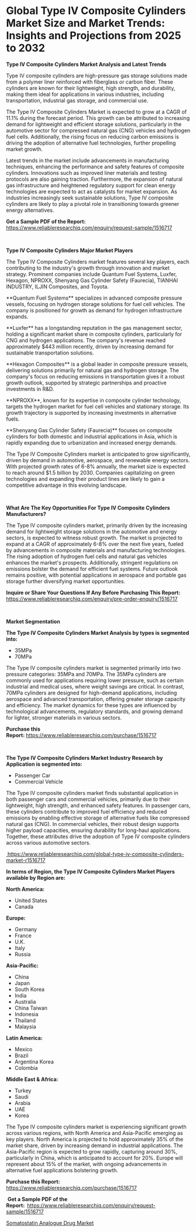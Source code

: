 <p><h1>Global Type IV Composite Cylinders Market Size and Market Trends: Insights and Projections from 2025 to 2032</h1></p><p><strong>Type IV Composite Cylinders Market Analysis and Latest Trends</strong></p>
<p><p>Type IV composite cylinders are high-pressure gas storage solutions made from a polymer liner reinforced with fiberglass or carbon fiber. These cylinders are known for their lightweight, high strength, and durability, making them ideal for applications in various industries, including transportation, industrial gas storage, and commercial use.</p><p>The Type IV Composite Cylinders Market is expected to grow at a CAGR of 11.1% during the forecast period. This growth can be attributed to increasing demand for lightweight and efficient storage solutions, particularly in the automotive sector for compressed natural gas (CNG) vehicles and hydrogen fuel cells. Additionally, the rising focus on reducing carbon emissions is driving the adoption of alternative fuel technologies, further propelling market growth.</p><p>Latest trends in the market include advancements in manufacturing techniques, enhancing the performance and safety features of composite cylinders. Innovations such as improved liner materials and testing protocols are also gaining traction. Furthermore, the expansion of natural gas infrastructure and heightened regulatory support for clean energy technologies are expected to act as catalysts for market expansion. As industries increasingly seek sustainable solutions, Type IV composite cylinders are likely to play a pivotal role in transitioning towards greener energy alternatives.</p></p>
<p><strong>Get a Sample PDF of the Report:&nbsp;</strong> <a href="https://www.reliableresearchiq.com/enquiry/request-sample/1516717?utm_campaign=3202&utm_medium=2&utm_source=Github&utm_content=ia&utm_term=30032025&utm_id=type-iv-composite-cylinders">https://www.reliableresearchiq.com/enquiry/request-sample/1516717</a></p>
<p>&nbsp;</p>
<p><strong>Type IV Composite Cylinders Major Market Players</strong></p>
<p><p>The Type IV Composite Cylinders market features several key players, each contributing to the industry's growth through innovation and market strategy. Prominent companies include Quantum Fuel Systems, Luxfer, Hexagon, NPROXX, Shenyang Gas Cylinder Safety (Faurecia), TIANHAI INDUSTRY, ILJIN Composites, and Toyota. </p><p>**Quantum Fuel Systems** specializes in advanced composite pressure vessels, focusing on hydrogen storage solutions for fuel cell vehicles. The company is positioned for growth as demand for hydrogen infrastructure expands. </p><p>**Luxfer** has a longstanding reputation in the gas management sector, holding a significant market share in composite cylinders, particularly for CNG and hydrogen applications. The company's revenue reached approximately $443 million recently, driven by increasing demand for sustainable transportation solutions.</p><p>**Hexagon Composites** is a global leader in composite pressure vessels, delivering solutions primarily for natural gas and hydrogen storage. The company's focus on reducing emissions in transportation gives it a robust growth outlook, supported by strategic partnerships and proactive investments in R&D.</p><p>**NPROXX**, known for its expertise in composite cylinder technology, targets the hydrogen market for fuel cell vehicles and stationary storage. Its growth trajectory is supported by increasing investments in alternative fuels.</p><p>**Shenyang Gas Cylinder Safety (Faurecia)** focuses on composite cylinders for both domestic and industrial applications in Asia, which is rapidly expanding due to urbanization and increased energy demands.</p><p>The Type IV Composite Cylinders market is anticipated to grow significantly, driven by demand in automotive, aerospace, and renewable energy sectors. With projected growth rates of 6-8% annually, the market size is expected to reach around $1.5 billion by 2030. Companies capitalizing on green technologies and expanding their product lines are likely to gain a competitive advantage in this evolving landscape.</p></p>
<p>&nbsp;</p>
<p><strong>What Are The Key Opportunities For Type IV Composite Cylinders Manufacturers?</strong></p>
<p><p>The Type IV composite cylinders market, primarily driven by the increasing demand for lightweight storage solutions in the automotive and energy sectors, is expected to witness robust growth. The market is projected to expand at a CAGR of approximately 6-8% over the next five years, fueled by advancements in composite materials and manufacturing technologies. The rising adoption of hydrogen fuel cells and natural gas vehicles enhances the market's prospects. Additionally, stringent regulations on emissions bolster the demand for efficient fuel systems. Future outlook remains positive, with potential applications in aerospace and portable gas storage further diversifying market opportunities.</p></p>
<p><strong>Inquire or Share Your Questions If Any Before Purchasing This Report:</strong> <a href="https://www.reliableresearchiq.com/enquiry/pre-order-enquiry/1516717?utm_campaign=3202&utm_medium=2&utm_source=Github&utm_content=ia&utm_term=30032025&utm_id=type-iv-composite-cylinders">https://www.reliableresearchiq.com/enquiry/pre-order-enquiry/1516717</a></p>
<p>&nbsp;</p>
<p><strong>Market Segmentation</strong></p>
<p><strong>The Type IV Composite Cylinders Market Analysis by types is segmented into:</strong></p>
<p><ul><li>35MPa</li><li>70MPa</li></ul></p>
<p><p>The Type IV composite cylinders market is segmented primarily into two pressure categories: 35MPa and 70MPa. The 35MPa cylinders are commonly used for applications requiring lower pressure, such as certain industrial and medical uses, where weight savings are critical. In contrast, 70MPa cylinders are designed for high-demand applications, including aerospace and advanced transportation, offering greater storage capacity and efficiency. The market dynamics for these types are influenced by technological advancements, regulatory standards, and growing demand for lighter, stronger materials in various sectors.</p></p>
<p><strong>Purchase this Report:&nbsp;</strong><a href="https://www.reliableresearchiq.com/purchase/1516717?utm_campaign=3202&utm_medium=2&utm_source=Github&utm_content=ia&utm_term=30032025&utm_id=type-iv-composite-cylinders">https://www.reliableresearchiq.com/purchase/1516717</a></p>
<p>&nbsp;</p>
<p><strong>The Type IV Composite Cylinders Market Industry Research by Application is segmented into:</strong></p>
<p><ul><li>Passenger Car</li><li>Commercial Vehicle</li></ul></p>
<p><p>The Type IV composite cylinders market finds substantial application in both passenger cars and commercial vehicles, primarily due to their lightweight, high strength, and enhanced safety features. In passenger cars, these cylinders contribute to improved fuel efficiency and reduced emissions by enabling effective storage of alternative fuels like compressed natural gas (CNG). In commercial vehicles, their robust design supports higher payload capacities, ensuring durability for long-haul applications. Together, these attributes drive the adoption of Type IV composite cylinders across various automotive sectors.</p></p>
<p><a href="https://www.reliableresearchiq.com/global-type-iv-composite-cylinders-market-r1516717?utm_campaign=3202&utm_medium=2&utm_source=Github&utm_content=ia&utm_term=30032025&utm_id=type-iv-composite-cylinders">&nbsp;https://www.reliableresearchiq.com/global-type-iv-composite-cylinders-market-r1516717</a></p>
<p><strong>In terms of Region, the Type IV Composite Cylinders Market Players available by Region are:</strong></p>
<p>
    <p> <strong> North America: </strong>
        <ul>
            <li>United States</li>
            <li>Canada</li>
        </ul>
        </p> 
    <p> <strong> Europe: </strong>
        <ul>
            <li>Germany</li>
            <li>France</li>
            <li>U.K.</li>
            <li>Italy</li>
            <li>Russia</li>
        </ul>
        </p> 
    <p> <strong> Asia-Pacific: </strong>
        <ul>
            <li>China</li>
            <li>Japan</li>
            <li>South Korea</li>
            <li>India</li>
            <li>Australia</li>
            <li>China Taiwan</li>
            <li>Indonesia</li>
            <li>Thailand</li>
            <li>Malaysia</li>
        </ul>
        </p> 
    <p> <strong> Latin America: </strong>
        <ul>
            <li>Mexico</li>
            <li>Brazil</li>
            <li>Argentina Korea</li>
            <li>Colombia</li>
        </ul>
        </p> 
    <p> <strong> Middle East & Africa: </strong>
        <ul>
            <li>Turkey</li>
            <li>Saudi</li>
            <li>Arabia</li>
            <li>UAE</li>
            <li>Korea</li>
        </ul>
    </p>
    </p>
<p><p>The Type IV composite cylinders market is experiencing significant growth across various regions, with North America and Asia-Pacific emerging as key players. North America is projected to hold approximately 35% of the market share, driven by increasing demand in industrial applications. The Asia-Pacific region is expected to grow rapidly, capturing around 30%, particularly in China, which is anticipated to account for 20%. Europe will represent about 15% of the market, with ongoing advancements in alternative fuel applications bolstering growth.</p></p>
<p><strong>Purchase this Report: </strong><a href="https://www.reliableresearchiq.com/purchase/1516717?utm_campaign=3202&utm_medium=2&utm_source=Github&utm_content=ia&utm_term=30032025&utm_id=type-iv-composite-cylinders">https://www.reliableresearchiq.com/purchase/1516717</a></p>
<p>&nbsp;<strong>Get a Sample PDF of the Report:&nbsp;&nbsp;</strong><a href="https://www.reliableresearchiq.com/enquiry/request-sample/1516717?utm_campaign=3202&utm_medium=2&utm_source=Github&utm_content=ia&utm_term=30032025&utm_id=type-iv-composite-cylinders">https://www.reliableresearchiq.com/enquiry/request-sample/1516717</a></p>
<p><strong></strong></p>
<p><p><a href="https://github.com/usraceby/Market-Research-Report-List-1/blob/main/somatostatin-analogue-drug-market.md?utm_campaign=3202&utm_medium=2&utm_source=Github&utm_content=ia&utm_term=30032025&utm_id=type-iv-composite-cylinders">Somatostatin Analogue Drug Market</a></p></p>